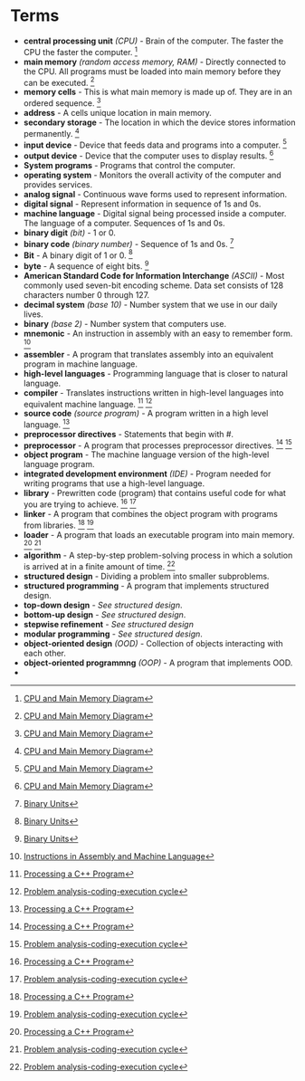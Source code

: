 # Terms



- **central processing unit** *(CPU)* - Brain of the computer. The faster the CPU the faster the computer. [^1]
- **main memory** *(random access memory, RAM)* - Directly connected to the CPU. All programs must be loaded into main
  memory before they can be executed. [^1]
- **memory cells** - This is what main memory is made up of. They are in an ordered sequence. [^1]
- **address** - A cells unique location in main memory.
- **secondary storage** - The location in which the device stores information permanently. [^1]
- **input device** - Device that feeds data and programs into a computer. [^1]
- **output device** - Device that the computer uses to display results. [^1]
- **System programs** - Programs that control the computer.
- **operating system** - Monitors the overall activity of the computer and provides services.
- **analog signal** - Continuous wave forms used to represent information.
- **digital signal** - Represent information in sequence of 1s and 0s.
- **machine language** - Digital signal being processed inside a computer. The language of a computer. Sequences of 1s
  and 0s.
- **binary digit** *(bit)* - 1 or 0.
- **binary code** *(binary number)* - Sequence of 1s and 0s. [^2]
- **Bit** - A binary digit of 1 or 0. [^2]
- **byte** - A sequence of eight bits. [^2]
- **American Standard Code for Information Interchange** *(ASCII)* - Most commonly used seven-bit encoding scheme. Data
  set consists of 128 characters number 0 through 127.
- **decimal system** *(base 10)* - Number system that we use in our daily lives.
- **binary** *(base 2)* - Number system that computers use.
- **mnemonic** - An instruction in assembly with an easy to remember form. [^3]
- **assembler** - A program that translates assembly into an equivalent program in machine language.
- **high-level languages** - Programming language that is closer to natural language.
- **compiler** - Translates instructions written in high-level languages into equivalent machine language. [^4] [^5]
- **source code** *(source program)* - A program written in a high level language. [^4]
- **preprocessor directives** - Statements that begin with #. 
- **preprocessor** - A program that processes preprocessor directives. [^4] [^5]
- **object program** - The machine language version of the high-level language program.
- **integrated development environment** *(IDE)* - Program needed for writing programs that use a high-level language. 
- **library** - Prewritten code (program) that contains useful code for what you are trying to achieve. [^4] [^5]
- **linker** - A program that combines the object program with programs from libraries. [^4] [^5]
- **loader** - A program that loads an executable program into main memory. [^4] [^5]
- **algorithm** - A step-by-step problem-solving process in which a solution is arrived at in a finite amount of time. [^5]
- **structured design** - Dividing a problem into smaller subproblems.
- **structured programming** - A program that implements structured design.
- **top-down design** - *See structured design*.
- **bottom-up design** - *See structured design*.
- **stepwise refinement** - *See structured design*
- **modular programming** - *See structured design*.
- **object-oriented design** *(OOD)* - Collection of objects interacting with each other.
- **object-oriented programmng** *(OOP)* - A program that implements OOD.
- 
[^1]: [CPU and Main Memory Diagram](Diagrams/CPU-and-Main-Memory.png)
[^2]: [Binary Units](Tables.MD#binary-units)
[^3]: [Instructions in Assembly and Machine Language](Tables.MD#instructions-in-assembly-language-and-machine-language)
[^4]: [Processing a C++ Program](Diagrams/CPlusPlus-Program-Processing.png)
[^5]: [Problem analysis-coding-execution cycle](Diagrams/analysis-coding-execution-cycle.png)